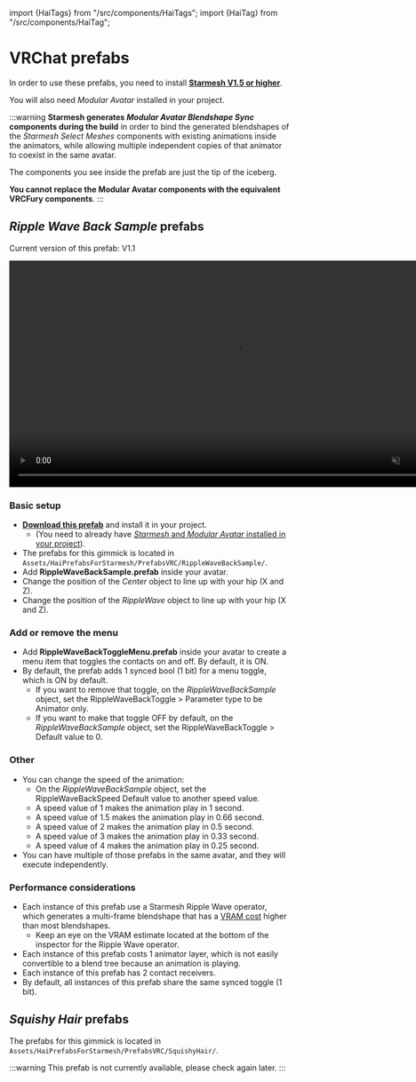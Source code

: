 ﻿import {HaiTags} from "/src/components/HaiTags";
import {HaiTag} from "/src/components/HaiTag";

# VRChat prefabs

<HaiTags>
<HaiTag requiresVRChat={true} />
</HaiTags>

In order to use these prefabs, you need to install [**Starmesh V1.5 or higher**](/docs/products/starmesh/install).

You will also need *Modular Avatar* installed in your project.

:::warning
**Starmesh generates *Modular Avatar Blendshape Sync* components during the build** in order to bind the generated blendshapes
of the *Starmesh Select Meshes* components with existing animations inside the animators, while allowing multiple independent copies of that animator to coexist in the same avatar.

The components you see inside the prefab are just the tip of the iceberg.

**You cannot replace the Modular Avatar components with the equivalent VRCFury components**.
:::


## *Ripple Wave Back Sample* prefabs

Current version of this prefab: V1.1

<video controls muted width="816">
    <source src={require('../img/qU1Rm3YaXR.mp4').default}/>
</video>

### Basic setup

- **[Download this prefab](https://github.com/hai-vr/p4s/raw/main/RippleWaveBackSample_VRC_StarmeshV1.5.0_V1.1.unitypackage)** and install it in your project.
  - (You need to already have [*Starmesh* and *Modular Avatar* installed in your project](/docs/products/starmesh/install)).
- The prefabs for this gimmick is located in `Assets/HaiPrefabsForStarmesh/PrefabsVRC/RippleWaveBackSample/`.
- Add **RippleWaveBackSample.prefab** inside your avatar.
- Change the position of the *Center* object to line up with your hip (X and Z).
- Change the position of the *RippleWave* object to line up with your hip (X and Z).

### Add or remove the menu

- Add **RippleWaveBackToggleMenu.prefab** inside your avatar to create a menu item that toggles the contacts on and off. By default, it is ON.
- By default, the prefab adds 1 synced bool (1 bit) for a menu toggle, which is ON by default.
  - If you want to remove that toggle, on the *RippleWaveBackSample* object, set the RippleWaveBackToggle > Parameter type to be Animator only.
  - If you want to make that toggle OFF by default, on the *RippleWaveBackSample* object, set the RippleWaveBackToggle > Default value to 0.

### Other

- You can change the speed of the animation:
  - On the *RippleWaveBackSample* object, set the RippleWaveBackSpeed Default value to another speed value.
  - A speed value of 1 makes the animation play in 1 second.
  - A speed value of 1.5 makes the animation play in 0.66 second.
  - A speed value of 2 makes the animation play in 0.5 second.
  - A speed value of 3 makes the animation play in 0.33 second.
  - A speed value of 4 makes the animation play in 0.25 second.
- You can have multiple of those prefabs in the same avatar, and they will execute independently.

### Performance considerations

- Each instance of this prefab use a Starmesh Ripple Wave operator, which generates a multi-frame blendshape that has a [VRAM cost](/docs/products/starmesh/faq#vram-cost-of-multi-frame-blendshapes) higher than most blendshapes.
  - Keep an eye on the VRAM estimate located at the bottom of the inspector for the Ripple Wave operator.
- Each instance of this prefab costs 1 animator layer, which is not easily convertible to a blend tree because an animation is playing.
- Each instance of this prefab has 2 contact receivers.
- By default, all instances of this prefab share the same synced toggle (1 bit).

## *Squishy Hair* prefabs

The prefabs for this gimmick is located in `Assets/HaiPrefabsForStarmesh/PrefabsVRC/SquishyHair/`.

:::warning
This prefab is not currently available, please check again later.
:::
